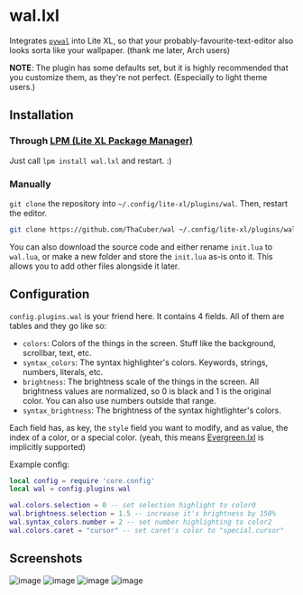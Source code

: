 # wal.lxl
Integrates [`pywal`](https://github.com/dylanaraps/pywal) into Lite XL, so that your probably-favourite-text-editor also looks sorta like your wallpaper. (thank me later, Arch users)

**NOTE**: The plugin has some defaults set, but it is highly recommended that you customize them, as they're not perfect. (Especially to light theme users.)

## Installation

### Through [LPM (Lite XL Package Manager)](https://github.com/lite-xl/lite-xl-package-manager)
Just call `lpm install wal.lxl` and restart. :)

### Manually
`git clone` the repository into `~/.config/lite-xl/plugins/wal`. Then, restart the editor.
```bash
git clone https://github.com/ThaCuber/wal ~/.config/lite-xl/plugins/wal
```
You can also download the source code and either rename `init.lua` to `wal.lua`, or make a new folder and store the `init.lua` as-is onto it. This allows you to add other files alongside it later.

## Configuration

`config.plugins.wal` is your friend here. It contains 4 fields.
All of them are tables and they go like so:
* `colors`: Colors of the things in the screen. Stuff like the background, scrollbar, text, etc.
* `syntax_colors`: The syntax highlighter's colors. Keywords, strings, numbers, literals, etc.
* `brightness`: The brightness scale of the things in the screen. All brightness values are normalized, so 0 is black and 1 is the original color. You can also use numbers outside that range.
* `syntax_brightness`: The brightness of the syntax hightlighter's colors.

Each field has, as key, the `style` field you want to modify, and as value, the index of a color, or a special color.
(yeah, this means [Evergreen.lxl](https://github.com/TorchedSammy/Evergreen.lxl) is implicitly supported)

Example config:
```lua
local config = require 'core.config'
local wal = config.plugins.wal

wal.colors.selection = 0 -- set selection highlight to color0
wal.brightness.selection = 1.5 -- increase it's brightness by 150%
wal.syntax_colors.number = 2 -- set number highlighting to color2
wal.colors.caret = "cursor" -- set caret's color to "special.cursor"
```

## Screenshots

![image](https://github.com/ThaCuber/wal.lxl/assets/70547062/acee6714-9a7d-46fc-b5b6-65aded3d10d4)
![image](https://github.com/ThaCuber/wal.lxl/assets/70547062/b8ee301d-4f7c-49a3-b822-f741dd372d93)
![image](https://github.com/ThaCuber/wal.lxl/assets/70547062/ba2e2465-e05e-43f1-ab0d-6984a62e0b08)
![image](https://github.com/ThaCuber/wal.lxl/assets/70547062/8f3e7119-cb3a-4cef-b24c-bba00c5bb581)


